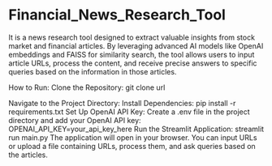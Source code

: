 # Financial_News_Research_Tool
It is a news research tool designed to extract valuable insights from stock market and financial articles. By leveraging advanced AI models like OpenAI embeddings and FAISS for similarity search, the tool allows users to input article URLs, process the content, and receive precise answers to specific queries based on the information in those articles.

How to Run:
Clone the Repository:
git clone url

Navigate to the Project Directory:
Install Dependencies:
pip install -r requirements.txt
Set Up OpenAI API Key:
Create a .env file in the project directory and add your OpenAI API key:
OPENAI_API_KEY=your_api_key_here
Run the Streamlit Application:
streamlit run main.py
The application will open in your browser. You can input URLs or upload a file containing URLs, process them, and ask queries based on the articles.
